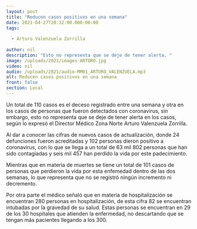```yaml
---
layout: post
title: "Reducen casos positivos en una semana"
date: 2021-04-27T20:32:00.000-06:00
tags:
  
  - Arturo Valenzuela Zorrilla
  
author: nil
description: "Esto no representa que se deje de tener alerta. "
image: /uploads/2021/images-ARTURO.jpg
video: nil
audio: /uploads/2021/audio-MM01_ARTURO_VALENZUELA.mp3
alt: Reducen casos positivos en una semana
front: false
section: Local
---
```


Un total de 110 casos es el deceso registrado entre una semana y otra en los casos de personas que fueron detectados con coronavirus, sin embargo, esto no representa que se deje de tener alerta en los casos, según lo expresó el Director Médico Zona Norte Arturo Valenzuela Zorrilla.

Al dar a conocer las cifras de nuevos casos de actualización, donde 24 defunciones fueron acreditadas y 102 personas dieron positivo a coronavirus, con lo que se llega a un total de 63 mil 802 personas que han sido contagiadas y seis mil 457 han perdido la vida por este padecimiento. 

Mientras que en materia de muertes se tiene un total de 101 casos de personas que perdieron la vida por esta enfemedad dentro de las dos semanas, lo que representa que no se registró ningún incremento ni decremento.

Por otra parte el médico señaló que en materia de hospitalización se encuentran 280 personas en hospitalización, de esta cifra 82 se encuentran intubadas por la gravedad de su salud. Estas personas se encuentran en 29 de los 30 hospitales que atienden la enfermedad, no descartando que se tengan más pacientes llegando a los 300.
